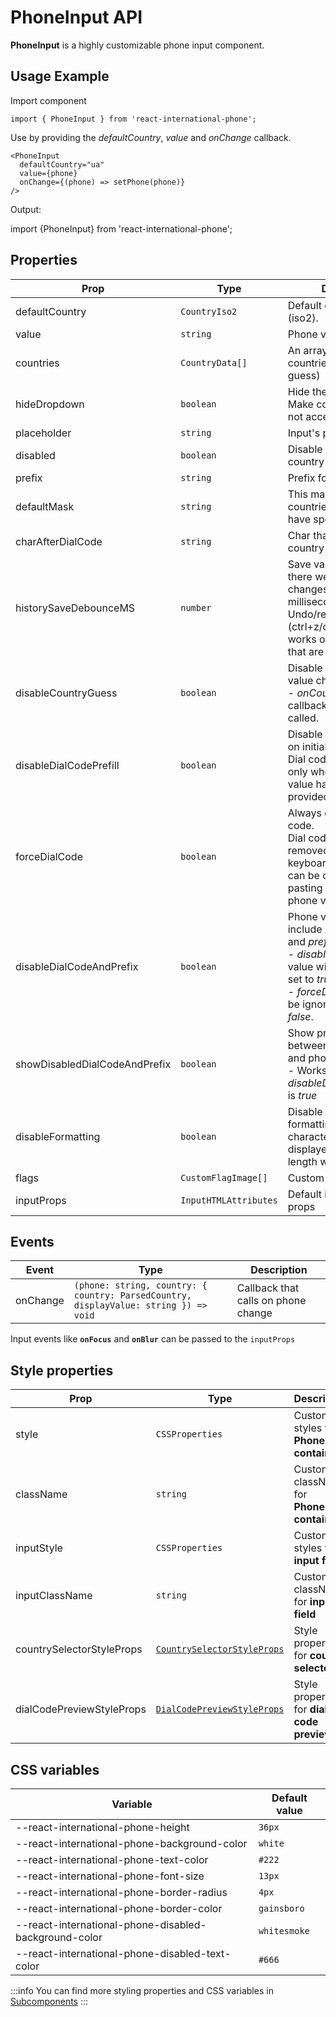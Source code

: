 # PhoneInput API

**PhoneInput** is a highly customizable phone input component.

## Usage Example

Import component

```tsx
import { PhoneInput } from 'react-international-phone';
```

Use by providing the _defaultCountry_, _value_ and _onChange_ callback.

```tsx
<PhoneInput
  defaultCountry="ua"
  value={phone}
  onChange={(phone) => setPhone(phone)}
/>
```

Output:

import {PhoneInput} from 'react-international-phone';

<PhoneInput defaultCountry="ua" />

## Properties

| Prop                          | Type                  | Description                                                                                                                                                                                                          | Default value               |
| ----------------------------- | --------------------- | -------------------------------------------------------------------------------------------------------------------------------------------------------------------------------------------------------------------- | --------------------------- |
| defaultCountry                | `CountryIso2`         | Default country value (iso2).                                                                                                                                                                                        | `"us"`                      |
| value                         | `string`              | Phone value.                                                                                                                                                                                                         | `""`                        |
| countries                     | `CountryData[]`       | An array of available countries to select (and guess)                                                                                                                                                                | `defaultCountries`          |
| hideDropdown                  | `boolean`             | Hide the dropdown icon. Make country selection not accessible.                                                                                                                                                       | `false`                     |
| placeholder                   | `string`              | Input's placeholder                                                                                                                                                                                                  | `undefined`                 |
| disabled                      | `boolean`             | Disable phone input and country selector.                                                                                                                                                                            | `false`                     |
| prefix                        | `string`              | Prefix for phone value.                                                                                                                                                                                              | `"+"`                       |
| defaultMask                   | `string`              | This mask will apply on countries that does not have specified mask.                                                                                                                                                 | `"............"` (12 chars) |
| charAfterDialCode             | `string`              | Char that renders after country dial code.                                                                                                                                                                           | `" "`                       |
| historySaveDebounceMS         | `number`              | Save value to history if there were not any changes in provided milliseconds timeslot.<br />Undo/redo (ctrl+z/ctrl+shift+z) works only with values that are saved in history                                         | `200`                       |
| disableCountryGuess           | `boolean`             | Disable country guess on value change.<br />- _onCountryGuess_ callback would not be called.                                                                                                                         | `false`                     |
| disableDialCodePrefill        | `boolean`             | Disable dial code prefill on initialization.<br />Dial code prefill works only when "empty" phone value have been provided.                                                                                          | `false`                     |
| forceDialCode                 | `boolean`             | Always display the dial code.<br />Dial code can't be removed/changed by keyboard events, but it can be changed by pasting another country phone value.                                                              | `false`                     |
| disableDialCodeAndPrefix      | `boolean`             | Phone value will not include passed _dialCode_ and _prefix_ if set to _true_.<br />- _disableCountryGuess_ value will be ignored and set to _true_.<br />- _forceDialCode_ value will be ignored and set to _false_. | `false`                     |
| showDisabledDialCodeAndPrefix | `boolean`             | Show prefix and dial code between country selector and phone input.<br />- Works only when _disableDialCodeAndPrefix_ is _true_                                                                                      | `false`                     |
| disableFormatting             | `boolean`             | Disable phone value mask formatting. All formatting characters will not be displayed, but the mask length will be preserved.                                                                                         | `false`                     |
| flags                         | `CustomFlagImage[]`   | Custom flag URLs array                                                                                                                                                                                               | `undefined`                 |
| inputProps                    | `InputHTMLAttributes` | Default input component props                                                                                                                                                                                        | `undefined`                 |

## Events

| Event    | Type                                                                                 | Description                         |
| -------- | ------------------------------------------------------------------------------------ | ----------------------------------- |
| onChange | `(phone: string, country: { country: ParsedCountry, displayValue: string }) => void` | Callback that calls on phone change |

Input events like **`onFocus`** and **`onBlur`** can be passed to the `inputProps`

## Style properties

| Prop                      | Type                                                                                | Description                                   |
| ------------------------- | ----------------------------------------------------------------------------------- | --------------------------------------------- |
| style                     | `CSSProperties`                                                                     | Custom styles for **PhoneInput container**    |
| className                 | `string`                                                                            | Custom className for **PhoneInput container** |
| inputStyle                | `CSSProperties`                                                                     | Custom styles for **input field**             |
| inputClassName            | `string`                                                                            | Custom className for **input field**          |
| countrySelectorStyleProps | [`CountrySelectorStyleProps`](/docs/Subcomponents%20API/CountrySelector#properties) | Style properties for **country selector**     |
| dialCodePreviewStyleProps | [`DialCodePreviewStyleProps`](/docs/Subcomponents%20API/DialCodePreview#properties) | Style properties for **dial code preview**    |

## CSS variables

| Variable                                              | Default value |
| ----------------------------------------------------- | ------------- |
| --react-international-phone-height                    | `36px`        |
| --react-international-phone-background-color          | `white`       |
| --react-international-phone-text-color                | `#222`        |
| --react-international-phone-font-size                 | `13px`        |
| --react-international-phone-border-radius             | `4px `        |
| --react-international-phone-border-color              | `gainsboro`   |
| --react-international-phone-disabled-background-color | `whitesmoke`  |
| --react-international-phone-disabled-text-color       | `#666`        |

:::info
You can find more styling properties and CSS variables in [Subcomponents](/docs/subcomponents%20API/)
:::
